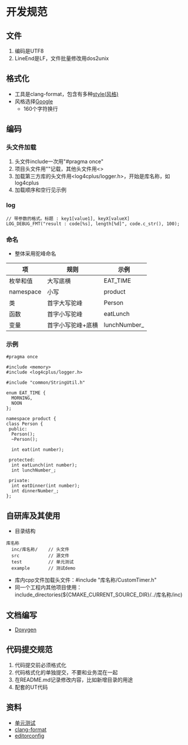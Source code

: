 # 开发规范
## 文件
1. 编码是UTF8
1. LineEnd是LF，文件批量修改用dos2unix

## 格式化
* 工具是clang-format，包含有多种[style(风格)](https://blog.csdn.net/booksyhay/article/details/121115665)
* 风格选择[Google](https://zh-google-styleguide.readthedocs.io/en/latest/google-cpp-styleguide/contents/)
  * 160个字符换行

## 编码
### 头文件加载
1. 头文件include一次用"#pragma once"
1. 项目头文件用""记载，其他头文件用<>
1. 加载第三方库的头文件用<log4cplus/logger.h>，开始是库名称，如log4cplus
1. 加载顺序和空行见示例

### log
```
// 带参数的格式。标题 : key1[value1], keyX[valueX]
LOG_DEBUG_FMT("result : code[%s], length[%d]", code.c_str(), 100);
```

### 命名
* 整体采用驼峰命名

| 项 | 规则 | 示例 |
| - | - | - |
| 枚举和值 | 大写底横 | EAT_TIME |
| namespace | 小写 | product |
| 类 | 首字大写驼峰 | Person |
| 函数 | 首字小写驼峰 | eatLunch |
| 变量 | 首字小写驼峰+底横 | lunchNumber_ |

### 示例
```
#pragma once

#include <memory>
#include <log4cplus/logger.h>

#include "common/StringUtil.h"

enum EAT_TIME {
  MORNING,
  NOON
};

namespace product {
class Person {
 public:
  Person();
  ~Person();

  int eat(int number);

 protected:
  int eatLunch(int number);
  int lunchNumber_;

 private:
  int eatDinner(int number);
  int dinnerNumber_;
};
```

## 自研库及其使用
* 目录结构

```
库名称
  inc/库名称/    // 头文件
  src           // 源文件
  test          // 单元测试
  example       // 测试demo
```

* 库内cpp文件加载头文件：#include "库名称/CustomTimer.h"
* 同一个工程内其他项目使用：include_directories(${CMAKE_CURRENT_SOURCE_DIR}/../库名称/inc)

## 文档编写
* [Doxygen](/third/doxygen)

## 代码提交规范
1. 代码提交前必须格式化
1. 代码格式化的单独提交，不要和业务混在一起
1. 在README.md记录修改内容，比如新增目录的用途
1. 配套的UT代码

## 资料
* [单元测试](../dev/ut)
* [clang-format](../third/clang-format)
* [editorconfig](https://juejin.im/post/5b9cba4c6fb9a05cf67a79a4)
